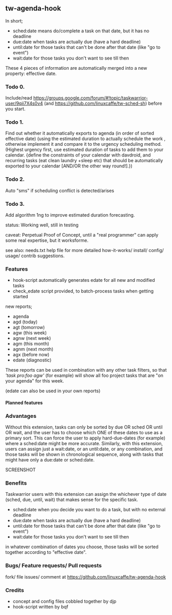 ## tw-agenda-hook

In short; 
- sched:date means do/complete a task on that date, but it has no deadline
- due:date when tasks are actually due (have a hard deadline) 
- until:date for those tasks that can't be done after that date (like "go to event")
- wait:date for those tasks you don't want to see till then

These 4 pieces of information are automatically merged into a new property: effective date.

### Todo 0. ###
Include/read https://groups.google.com/forum/#!topic/taskwarrior-user/9qii7X4s0v4 (and https://github.com/linuxcaffe/tw-sched-sh) before you start.

### Todo 1. ###

Find out whether it automatically exports to agenda (in order of sorted effective date) (using the estimated duration to actually schedule the work , otherwise implement it and compare it to the urgency scheduling method. (Highest urgency first, use estimated duration of tasks to add them to your calendar. {define the constraints of your calendar with davdroid, and recurring tasks (eat clean laundry +sleep etc) that should be automatically exported to your calendar [AND/OR  the other way round!].})

### Todo 2. ### 

Auto "sms" if scheduling conflict is detected/arises

### Todo 3. ### 

Add algorithm 1ng to improve estimated duration forecasting.


status: Working well, still in testing

caveat: Perpetual Proof of Concept, until a "real programmer" can apply some real expertise, but it worksforme.

see also: needs.txt help file for more detailed how-it-works/ install/ config/ usage/ contrib suggestions.

### Features

- hook-script automatically generates edate for all new and modified tasks
- check_edate script provided, to batch-process tasks when getting started

new reports;
- agenda
- agd (today)
- agt (tomorrow)
- agw (this week)
- agnw (next week)
- agm (this month)
- agnm (next month)
- agx (before now)
- edate (diagnostic)

These reports can be used in combination with any other task filters, so that _'task pro:foo agw'_ (for example) will show all foo project tasks that are "on your agenda" for this week. 

(edate can also be used in your own reports)

#### Planned features

### Advantages

Without this extension, tasks can only be sorted by due OR sched OR until OR wait, and the user has to choose which ONE of these dates to use as a primary sort. This can force the user to apply hard-due-dates (for example) where a sched:date might be more accurate. Similarly, with this extension, users can assign just a wait:date, or an until:date, or any combination, and those tasks will be shown in chronological sequence, along with tasks that might have only a due:date or sched:date.

SCREENSHOT

### Benefits

Taskwarrior users with this extension can assign the whichever type of date (sched, due, until, wait) that makes sense for the specific task.

- sched:date when you decide you want to do a task, but with no external deadline
- due:date when tasks are actually due (have a hard deadline) 
- until:date for those tasks that can't be done after that date (like "go to event")
- wait:date for those tasks you don't want to see till then

in whatever combination of dates you choose, those tasks will be sorted together according to "effective date".

### Bugs/ Feature requests/ Pull requests

fork/ file issues/ comment at https://github.com/linuxcaffe/tw-agenda-hook

### Credits

- concept and config files cobbled together by djp
- hook-script written by bqf 

